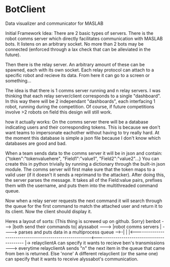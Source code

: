BotClient
=========

Data visualizer and communicator for MASLAB

Initial Framework Idea:
There are 2 basic types of servers. There is the robot comms server
which directly facilitates communication with MASLAB bots. It listens on
an arbitrary socket. No more than 2 bots may be connected (enforced
through a lax check that can be alleviated in the future).

Then there is the relay server. An arbitrary amount of these can be
spawned, each with its own socket. Each relay protocol can attach to a
specific robot and recieve its data. From here it can go to a screen or
something...

The idea is that there is 1 comms server running and n relay servers. I
was thinking that each relay server/client corresponds to a single
"dashboard". In this way there will be 2 independant "dashboards", each
interfacing 1 robot, running during the competition. Of course, if
future competitions involve >2 robots on field this design will still
work.

how it actually works:
On the comms server there will be a database indicating users and their
corresponding tokens. This is because we don't want teams to impersonate
eachother without having to try really hard. At the moment this database
is simple a json file because I don't know which databases are good and
bad.

When a team sends data to the comms server it will be in json and
contain: {"token":"tokenvaluehere", "Field1":"value1", "Field2":"value2"...}
You can create this in python trivially by running a dictionary through
the built-in json module. The comms server will first make sure that the
token maps to a valid user (if it doesn't it sends a reprimand to the
attacker). After doing this, the server parses the message. It takes all
of the Field:value pairs, prefixes them with the username, and puts them 
into the multithreaded command queue.

Now when a relay server requests the next command it will search
through the queue for the first command to match the attached user and
return it to its client. Now the client should display it.


Heres a layout of sorts:
(This thing is screwed up on github. Sorry)
benbot    ---> |both send their commands to| 
alyssabot ---> |robot comms servers        | ----> parses and puts data in a multiprocess queue -->-|
                                                                                                    |
|<--------------------------------------------------------<------------------------------------------
|-> relayclientA can specify it 
    wants to recieve ben's transmissions ---> everytime relayclientA
                                              sends "n" the next item in
                                              the queue that came from
                                              ben is returned. Else
                                              'none'
A different relayclient (or the same one) can specify that it wants to
receive alyssabot's communication.
